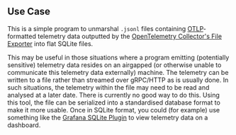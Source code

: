 ## Use Case
This is a simple program to unmarshal `.jsonl` files containing [OTLP](https://opentelemetry.io/docs/specs/otlp/)-formatted telemetry data outputted by the [OpenTelemetry Collector's File Exporter](https://github.com/open-telemetry/opentelemetry-specification/blob/main/specification/protocol/file-exporter.md) into flat SQLite files.

This may be useful in those situations where a program emitting (potentially sensitive) telemetry data resides on an airgapped (or otherwise unable to communicate this telemetry data externally) machine. The telemetry can be written to a file rather than streamed over gRPC/HTTP as is usually done.
In such situations, the telemetry within the file may need to be read and analysed at a later date. There is currently no good way to do this. Using this tool, the file can be serialized into a standardised database format to make it more usable.
Once in SQLite format, you could (for example) use something like the [Grafana SQLite Plugin](https://grafana.com/grafana/plugins/frser-sqlite-datasource/) to view telemetry data on a dashboard.
